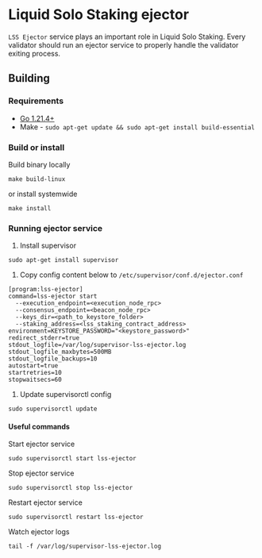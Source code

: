 # Liquid Solo Staking ejector

`LSS Ejector` service plays an important role in Liquid Solo Staking. Every validator should run an ejector service to properly handle the validator exiting process.

## Building

### Requirements

- [Go 1.21.4+](https://go.dev/doc/install)
- Make - `sudo apt-get update && sudo apt-get install build-essential`

### Build or install

Build binary locally
```
make build-linux
```

or install systemwide
```
make install
```

### Running ejector service

1. Install supervisor
```
sudo apt-get install supervisor
```

1. Copy config content below to `/etc/supervisor/conf.d/ejector.conf`

```
[program:lss-ejector]
command=lss-ejector start
  --execution_endpoint=<execution_node_rpc>
  --consensus_endpoint=<beacon_node_rpc>
  --keys_dir=<path_to_keystore_folder>
  --staking_address=<lss_staking_contract_address>
environment=KEYSTORE_PASSWORD="<keystore_password>"
redirect_stderr=true
stdout_logfile=/var/log/supervisor-lss-ejector.log
stdout_logfile_maxbytes=500MB
stdout_logfile_backups=10
autostart=true
startretries=10
stopwaitsecs=60
```

1. Update supervisorctl config

```
sudo supervisorctl update
```

#### Useful commands

Start ejector service
```
sudo supervisorctl start lss-ejector
```

Stop ejector service
```
sudo supervisorctl stop lss-ejector
```

Restart ejector service
```
sudo supervisorctl restart lss-ejector
```

Watch ejector logs
```
tail -f /var/log/supervisor-lss-ejector.log
```

